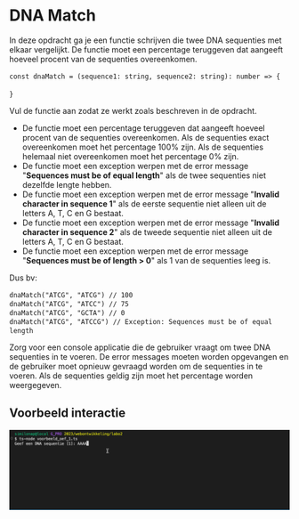 # DNA Match

In deze opdracht ga je een functie schrijven die twee DNA sequenties met elkaar vergelijkt. De functie moet een percentage teruggeven dat aangeeft hoeveel procent van de sequenties overeenkomen.

```
const dnaMatch = (sequence1: string, sequence2: string): number => {
    
}
```

Vul de functie aan zodat ze werkt zoals beschreven in de opdracht.

* De functie moet een percentage teruggeven dat aangeeft hoeveel procent van de sequenties overeenkomen. Als de sequenties exact overeenkomen moet het percentage 100% zijn. Als de sequenties helemaal niet overeenkomen moet het percentage 0% zijn.
* De functie moet een exception werpen met de error message "**Sequences must be of equal length**" als de twee sequenties niet dezelfde lengte hebben.
* De functie moet een exception werpen met de error message "**Invalid character in sequence 1**" als de eerste sequentie niet alleen uit de letters A, T, C en G bestaat.
* De functie moet een exception werpen met de error message "**Invalid character in sequence 2**" als de tweede sequentie niet alleen uit de letters A, T, C en G bestaat.
* De functie moet een exception werpen met de error message "**Sequences must be of length > 0**" als 1 van de sequenties leeg is.

Dus bv:

```
dnaMatch("ATCG", "ATCG") // 100
dnaMatch("ATCG", "ATCC") // 75
dnaMatch("ATCG", "GCTA") // 0
dnaMatch("ATCG", "ATCCG") // Exception: Sequences must be of equal length
```

Zorg voor een console applicatie die de gebruiker vraagt om twee DNA sequenties in te voeren. De error messages moeten worden opgevangen en de gebruiker moet opnieuw gevraagd worden om de sequenties in te voeren. Als de sequenties geldig zijn moet het percentage worden weergegeven.

## Voorbeeld interactie

![DNA match](../../.gitbook/assets/dna.gif)
